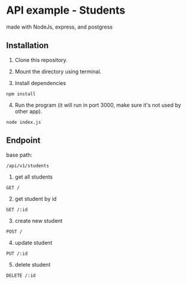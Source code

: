 # API example - Students

made with NodeJs, express, and postgress

## Installation

1. Clone this repository.
2. Mount the directory using terminal.

3. Install dependencies

```
npm install
```

4. Run the program (it will run in port 3000, make sure it's not used by other app).

```
node index.js
```

## Endpoint

base path:

```
/api/v1/students
```

1. get all students

```
GET /
```

2. get student by id

```
GET /:id
```

3. create new student

```
POST /
```

4. update student

```
PUT /:id
```

5. delete student

```
DELETE /:id
```
